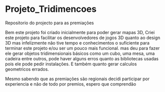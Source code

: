 # Projeto_Tridimencoes
Repositorio do projecto para as premiações

Bem este projeto foi criado inicialmente para poder gerar mapas 3D, Criei este projeto para facilitar os desenvolvedores de jogos 3D quanto ao design 3D mas infelizmente não tive tempo e conhecimentos o suficiente para terminar este projeto e/ou ser um pouco mais funcional. mas deu para fazer ele gerar objetos tridimensionais básicos como um cubo, uma mesa, uma cadeira entre outros, pode haver alguns erros quanto as bibliotecas usadas pois ele pode pedir instalações. E também quanto gerar calculos geometricos errados.

Mesmo sabendo que as premiações são regionais decidi participar por experiencia e não de todo por premios, espero que comprendão 
